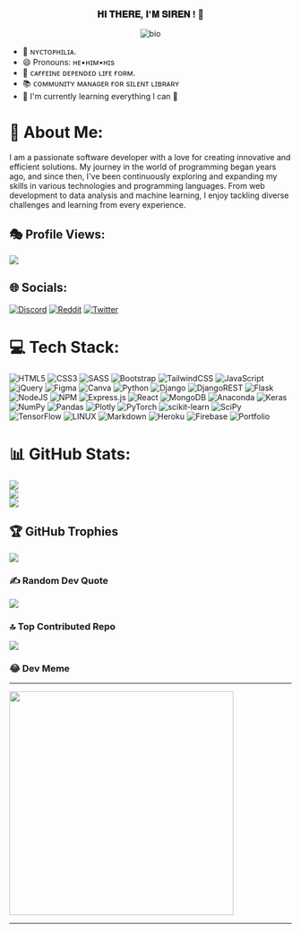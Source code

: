 <p align="center">
  <h3 align="center">𝐇𝐈 𝐓𝐇𝐄𝐑𝐄, 𝐈'𝐌 𝐒𝐈𝐑𝐄𝐍 ! 👋</h3>
</p>
<p align="center">
  <img src="https://readme-typing-svg.demolab.com/?lines=Full+Stack+Web+Developer!;Data+Scientist!;&font=Fira%20Code&center=true&width=380&height=50&duration=4000&pause=1000" alt="bio">
</p>

- 🌃 ɴʏᴄᴛᴏᴘʜɪʟɪᴀ.
- 😄 Pronouns: ʜᴇ•ʜɪᴍ•ʜɪs
- 🍵 ᴄᴀғғᴇɪɴᴇ ᴅᴇᴘᴇɴᴅᴇᴅ ʟɪғᴇ ғᴏʀᴍ.
- 📚 ᴄᴏᴍᴍᴜɴɪᴛʏ ᴍᴀɴᴀɢᴇʀ ғᴏʀ sɪʟᴇɴᴛ ʟɪʙʀᴀʀʏ
- 🏫 I'm currently learning everything I can 🤣

# 💫 About Me:
I am a passionate software developer with a love for creating innovative and efficient solutions. My journey in the world of programming began years ago, and since then, I've been continuously exploring and expanding my skills in various technologies and programming languages. From web development to data analysis and machine learning, I enjoy tackling diverse challenges and learning from every experience.

## 🎭 Profile Views:
[![](https://visitcount.itsvg.in/api?id=sir-siren&icon=0&color=1)](https://visitcount.itsvg.in)

## 🌐 Socials:
[![Discord](https://img.shields.io/badge/Discord-%237289DA.svg?logo=discord&logoColor=white)](https://discord.gg/@sir.sirenic) [![Reddit](https://img.shields.io/badge/Reddit-%23FF4500.svg?logo=Reddit&logoColor=white)](https://reddit.com/user/siren_wayne) [![Twitter](https://img.shields.io/badge/Twitter-%231DA1F2.svg?logo=Twitter&logoColor=white)](https://twitter.com/@Sir_Sirenic) 

# 💻 Tech Stack:
![HTML5](https://img.shields.io/badge/html5-%23E34F26.svg?style=for-the-badge&logo=html5&logoColor=white) ![CSS3](https://img.shields.io/badge/css3-%231572B6.svg?style=for-the-badge&logo=css3&logoColor=white) ![SASS](https://img.shields.io/badge/SASS-hotpink.svg?style=for-the-badge&logo=SASS&logoColor=white) ![Bootstrap](https://img.shields.io/badge/bootstrap-%23563D7C.svg?style=for-the-badge&logo=bootstrap&logoColor=white) ![TailwindCSS](https://img.shields.io/badge/tailwindcss-%2338B2AC.svg?style=for-the-badge&logo=tailwind-css&logoColor=white) ![JavaScript](https://img.shields.io/badge/javascript-%23323330.svg?style=for-the-badge&logo=javascript&logoColor=%23F7DF1E) ![jQuery](https://img.shields.io/badge/jquery-%230769AD.svg?style=for-the-badge&logo=jquery&logoColor=white) ![Figma](https://img.shields.io/badge/figma-%23F24E1E.svg?style=for-the-badge&logo=figma&logoColor=white) ![Canva](https://img.shields.io/badge/Canva-%2300C4CC.svg?style=for-the-badge&logo=Canva&logoColor=white) ![Python](https://img.shields.io/badge/python-3670A0?style=for-the-badge&logo=python&logoColor=ffdd54) ![Django](https://img.shields.io/badge/django-%23092E20.svg?style=for-the-badge&logo=django&logoColor=white) ![DjangoREST](https://img.shields.io/badge/DJANGO-REST-ff1709?style=for-the-badge&logo=django&logoColor=white&color=ff1709&labelColor=gray) ![Flask](https://img.shields.io/badge/flask-%23000.svg?style=for-the-badge&logo=flask&logoColor=white)  ![NodeJS](https://img.shields.io/badge/node.js-6DA55F?style=for-the-badge&logo=node.js&logoColor=white) ![NPM](https://img.shields.io/badge/NPM-%23000000.svg?style=for-the-badge&logo=npm&logoColor=white) ![Express.js](https://img.shields.io/badge/express.js-%23404d59.svg?style=for-the-badge&logo=express&logoColor=%2361DAFB) ![React](https://img.shields.io/badge/react-%2320232a.svg?style=for-the-badge&logo=react&logoColor=%2361DAFB)  ![MongoDB](https://img.shields.io/badge/MongoDB-%234ea94b.svg?style=for-the-badge&logo=mongodb&logoColor=white)  ![Anaconda](https://img.shields.io/badge/Anaconda-%2344A833.svg?style=for-the-badge&logo=anaconda&logoColor=white) ![Keras](https://img.shields.io/badge/Keras-%23D00000.svg?style=for-the-badge&logo=Keras&logoColor=white) ![NumPy](https://img.shields.io/badge/numpy-%23013243.svg?style=for-the-badge&logo=numpy&logoColor=white) ![Pandas](https://img.shields.io/badge/pandas-%23150458.svg?style=for-the-badge&logo=pandas&logoColor=white) ![Plotly](https://img.shields.io/badge/Plotly-%233F4F75.svg?style=for-the-badge&logo=plotly&logoColor=white) ![PyTorch](https://img.shields.io/badge/PyTorch-%23EE4C2C.svg?style=for-the-badge&logo=PyTorch&logoColor=white) ![scikit-learn](https://img.shields.io/badge/scikit--learn-%23F7931E.svg?style=for-the-badge&logo=scikit-learn&logoColor=white) ![SciPy](https://img.shields.io/badge/SciPy-%230C55A5.svg?style=for-the-badge&logo=scipy&logoColor=%white) ![TensorFlow](https://img.shields.io/badge/TensorFlow-%23FF6F00.svg?style=for-the-badge&logo=TensorFlow&logoColor=white) ![LINUX](https://img.shields.io/badge/Linux-FCC624?style=for-the-badge&logo=linux&logoColor=black) ![Markdown](https://img.shields.io/badge/markdown-%23000000.svg?style=for-the-badge&logo=markdown&logoColor=white)  ![Heroku](https://img.shields.io/badge/heroku-%23430098.svg?style=for-the-badge&logo=heroku&logoColor=white) ![Firebase](https://img.shields.io/badge/firebase-%23039BE5.svg?style=for-the-badge&logo=firebase) ![Portfolio](https://img.shields.io/badge/Portfolio-%23000000.svg?style=for-the-badge&logo=firefox&logoColor=#FF7139) 
# 📊 GitHub Stats:
![](https://github-readme-stats.vercel.app/api?username=sir-siren&theme=react&hide_border=false&include_all_commits=true&count_private=true)<br/>
![](https://github-readme-streak-stats.herokuapp.com/?user=sir-siren&theme=react&hide_border=false)<br/>
![](https://github-readme-stats.vercel.app/api/top-langs/?username=sir-siren&theme=react&hide_border=false&include_all_commits=true&count_private=true&layout=compact)


## 🏆 GitHub Trophies
![](https://github-profile-trophy.vercel.app/?username=sir-siren&theme=dracula&no-frame=false&no-bg=false&margin-w=4)

### ✍️ Random Dev Quote
![](https://quotes-github-readme.vercel.app/api?type=horizontal&theme=merko)

### 🔝 Top Contributed Repo
![](https://github-contributor-stats.vercel.app/api?username=sir-siren&limit=5&theme=radical&combine_all_yearly_contributions=true)

### 😂 Dev Meme
---
<img src='https://cdn.discordapp.com/attachments/1096839305751699527/1146556103035981874/Meme.png' style="height: 400px;"/>

---
